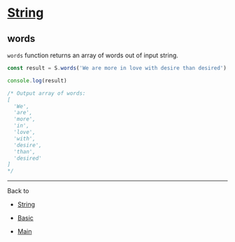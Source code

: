 # [String](../README.md)

## words

`words` function returns an array of words out of input string.

```js
const result = S.words('We are more in love with desire than desired')

console.log(result)

/* Output array of words:
[
  'We',
  'are',
  'more',
  'in',
  'love',
  'with',
  'desire',
  'than',
  'desired'
]
*/
```

----------

Back to

- [String](README.md)

- [Basic](../README.md)

- [Main](../../README.md)
